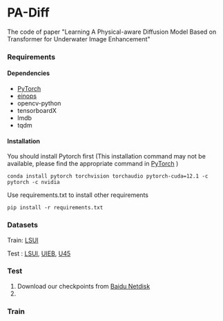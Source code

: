 # PA-Diff
The code of paper "Learning A Physical-aware Diffusion Model Based on  Transformer for Underwater Image Enhancement"

### Requirements
#### Dependencies
- [PyTorch](https://pytorch.org/) 
- [einops](https://github.com/arogozhnikov/einops)
- opencv-python
- tensorboardX
- lmdb
- tqdm
#### Installation
You should install Pytorch first (This installation command may not be available, please find the appropriate command in [PyTorch](https://pytorch.org/) )
```
conda install pytorch torchvision torchaudio pytorch-cuda=12.1 -c pytorch -c nvidia
```
Use requirements.txt to install other requirements
```
pip install -r requirements.txt
```

### Datasets
Train:
[LSUI](https://github.com/LintaoPeng/U-shape_Transformer_for_Underwater_Image_Enhancement?tab=readme-ov-file#Training)

Test :
[LSUI](https://github.com/LintaoPeng/U-shape_Transformer_for_Underwater_Image_Enhancement?tab=readme-ov-file#Training),
[UIEB](),
[U45]()

### Test
1. Download our checkpoints from [Baidu Netdisk]()
2. 

### Train

